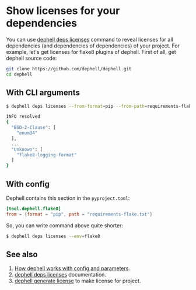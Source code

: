 # Show licenses for your dependencies

You can use [dephell deps licenses](cmd-deps-licenses) command to reveal licenses for all dependencies (and dependencies of dependencies) of your project. For example, let's get licenses for flake8 plugins of dephell. First of all, get dephell source code:

```bash
git clone https://github.com/dephell/dephell.git
cd dephell
```

## With CLI arguments

```bash
$ dephell deps licenses --from-format=pip --from-path=requirements-flake.txt

INFO resolved
{
  "BSD-2-Clause": [
    "enum34"
  ],
  ...
  "Unknown": [
    "flake8-logging-format"
  ]
}
```

## With config

Dephell contains this section in the `pyproject.toml`:

```toml
[tool.dephell.flake8]
from = {format = "pip", path = "requirements-flake.txt"}
```

So, you can write command above quite shorter:

```bash
$ dephell deps licenses --env=flake8
```

## See also

1. [How dephell works with config and parameters](config).
1. [dephell deps licenses](cmd-deps-licenses) documentation.
1. [dephell generate license](cmd-generate-license) to make license for project.

